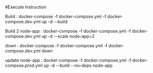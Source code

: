 #Execute Instruction

Build : docker-compose -f docker-compose.yml -f docker-compose.dev.yml up -d --build

Build 2 node-app  : docker-compose -f docker-compose.yml -f docker-compose.dev.yml up -d --scale node-app=2

down : docker-compose -f docker-compose.yml -f docker-compose.dev.yml down

update node-app : docker-compose -f docker-compose.yml -f docker-compose.prod.yml up -d --build --no-deps node-app

